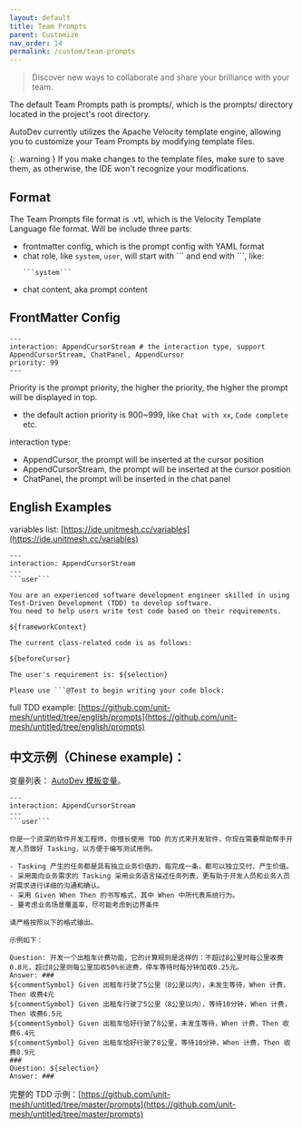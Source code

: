 ```yaml
---
layout: default
title: Team Prompts
parent: Customize
nav_order: 14
permalink: /custom/team-prompts
---
```


> Discover new ways to collaborate and share your brilliance with your team.

The default Team Prompts path is prompts/, which is the prompts/ directory located in the project's root directory.

AutoDev currently utilizes the Apache Velocity template engine, allowing you to customize your Team Prompts by modifying
template files.

{: .warning }
If you make changes to the template files, make sure to save them, as otherwise, the IDE won't recognize your
modifications.

## Format

The Team Prompts file format is .vtl, which is the Velocity Template Language file format. Will be include three parts:

- frontmatter config, which is the prompt config with YAML format
- chat role, like `system`, `user`, will start with \`\`\` and end with \`\`\`, like:
  ```vtl
  ```system```
  ```
- chat content, aka prompt content

## FrontMatter Config

```
---
interaction: AppendCursorStream # the interaction type, support AppendCursorStream, ChatPanel, AppendCursor
priority: 99
---    
```

Priority is the prompt priority, the higher the priority, the higher the prompt will be displayed in top.

- the default action priority is 900~999, like `Chat with xx`, `Code complete` etc.

interaction type:

- AppendCursor, the prompt will be inserted at the cursor position
- AppendCursorStream, the prompt will be inserted at the cursor position
- ChatPanel, the prompt will be inserted in the chat panel

## English Examples

variables list: [https://ide.unitmesh.cc/variables](https://ide.unitmesh.cc/variables)

```vtl
---
interaction: AppendCursorStream
---
```user```

You are an experienced software development engineer skilled in using Test-Driven Development (TDD) to develop software.
You need to help users write test code based on their requirements.

${frameworkContext}

The current class-related code is as follows:

${beforeCursor}

The user's requirement is: ${selection}

Please use ```@Test to begin writing your code block:
```

full TDD
example: [https://github.com/unit-mesh/untitled/tree/english/prompts](https://github.com/unit-mesh/untitled/tree/english/prompts)

## 中文示例（Chinese example)：

变量列表： [AutoDev 模板变量](/variables)。

```vtl
---
interaction: AppendCursorStream
---
```user```

你是一个资深的软件开发工程师，你擅长使用 TDD 的方式来开发软件，你现在需要帮助帮手开发人员做好 Tasking，以方便于编写测试用例。

- Tasking 产生的任务都是具有独立业务价值的，每完成一条，都可以独立交付、产生价值。
- 采用面向业务需求的 Tasking 采用业务语言描述任务列表，更有助于开发人员和业务人员对需求进行详细的沟通和确认。
- 采用 Given When Then 的书写格式，其中 When 中所代表系统行为。
- 要考虑业务场景覆盖率，尽可能考虑到边界条件

请严格按照以下的格式输出。

示例如下：

Question: 开发一个出租车计费功能，它的计算规则是这样的：不超过8公里时每公里收费0.8元，超过8公里则每公里加收50%长途费，停车等待时每分钟加收0.25元。
Answer: ###
${commentSymbol} Given 出租车行驶了5公里（8公里以内），未发生等待，When 计费，Then 收费4元
${commentSymbol} Given 出租车行驶了5公里（8公里以内），等待10分钟，When 计费，Then 收费6.5元
${commentSymbol} Given 出租车恰好行驶了8公里，未发生等待，When 计费，Then 收费6.4元
${commentSymbol} Given 出租车恰好行驶了8公里，等待10分钟，When 计费，Then 收费8.9元
###
Question: ${selection}
Answer: ###
```

完整的 TDD
示例：[https://github.com/unit-mesh/untitled/tree/master/prompts](https://github.com/unit-mesh/untitled/tree/master/prompts)
